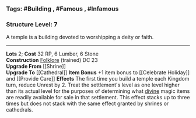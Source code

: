 ### Tags: #Building , #Famous , #Infamous 
### Structure Level: 7

A temple is a building devoted to worshipping a deity or faith.

---

**Lots** 2; **Cost** 32 RP, 6 Lumber, 6 Stone  
**Construction** [Folklore](https://2e.aonprd.com/Skills.aspx?ID=24) (trained) DC 23  
**Upgrade From** [[Shrine]]  
**Upgrade To** [[Cathedral]]
**Item Bonus** +1 item bonus to [[Celebrate Holiday]] and [[Provide Care]]
**Effects** The first time you build a temple each Kingdom turn, reduce Unrest by 2. Treat the settlement's level as one level higher than its actual level for the purposes of determining what [divine](https://2e.aonprd.com/Traits.aspx?ID=48) magic items are readily available for sale in that settlement. This effect stacks up to three times but does not stack with the same effect granted by shrines or cathedrals.